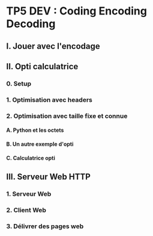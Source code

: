 # TP5 DEV : Coding Encoding Decoding

## I. Jouer avec l'encodage

## II. Opti calculatrice

### 0. Setup

### 1. Optimisation avec headers

### 2. Optimisation avec taille fixe et connue

#### A. Python et les octets

#### B. Un autre exemple d'opti

#### C. Calculatrice opti

## III. Serveur Web HTTP

### 1. Serveur Web

### 2. Client Web

### 3. Délivrer des pages web